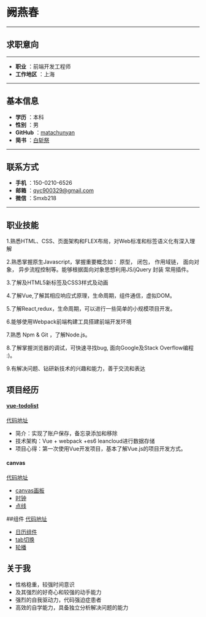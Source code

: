 # 阙燕春
-------------------

## 求职意向
-------------------


 
- **职业** ：前端开发工程师
- **工作地区** ：上海


-------------------



## 基本信息

- **学历** ：本科
- **性别** ：男
- **GitHub** ：[matachunyan](https://github.com/matachunyan)
-  **简书** ：[白斩祭](http://www.jianshu.com/u/dbd7d3dea095)
 
-------------------

## 联系方式
- **手机** ：150-0210-6526
- **邮箱** ：qyc900329@gmail.com
- **微信** ：Smxb218

 -------------------
## 职业技能
1.熟悉HTML、CSS、页面架构和FLEX布局，对Web标准和标签语义化有深入理解

2.熟悉掌握原生Javascript，掌握重要概念如： 原型， 闭包， 作用域链， 面向对象， 异步流程控制等。能够根据面向对象思想利用JS/jQuery 封装 常用插件。

3.了解及HTML5新标签及CSS3样式及动画

4.了解Vue,了解其相应响应式原理，生命周期，组件通信，虚拟DOM。

5.了解React,redux，生命周期，可以进行一些简单的小规模项目开发。

6.能够使用Webpack前端构建工具搭建前端开发环境

7.熟悉 Npm & Git ，了解Node.js。

8.了解掌握浏览器的调试，可快速寻找bug, 面向Google及Stack Overflow编程 :)。

9.有解决问题、钻研新技术的兴趣和能力，善于交流和表达

## 项目经历

#### [vue-todolist](https://matachunyan.github.io/vue-try/page.html)
[代码地址](https://github.com/matachunyan/vue-try)
- 简介：实现了账户保存，备忘录添加和移除
- 技术架构：Vue + webpack +es6 leancloud进行数据存储
- 项目心得：第一次使用Vue开发项目，基本了解Vue.js的项目开发方式。



#### canvas 
[代码地址](https://github.com/chunchunheyuyu/canvas)
- [canvas画板](https://chunchunheyuyu.github.io/canvas/%E7%94%BB%E6%9D%BF.html)
- [时钟]( https://chunchunheyuyu.github.io/canvas/clock/clock.html)
- [点线](https://chunchunheyuyu.github.io/canvas/%E7%82%B9%E7%BA%BF.html)

##组件
[代码地址](https://github.com/chunchunheyuyu/JS-note/tree/master/js%E6%95%88%E6%9E%9C/%E7%BB%84%E4%BB%B6)
- [日历组件](https://chunchunheyuyu.github.io/JS-note/js%E6%95%88%E6%9E%9C/%E7%BB%84%E4%BB%B6/%E6%97%A5%E5%8E%86%E7%BB%84%E4%BB%B6/%E6%97%A5%E5%8E%86.html)
- [tab切换]( https://chunchunheyuyu.github.io/JS-note/js%E6%95%88%E6%9E%9C/%E7%BB%84%E4%BB%B6/tab%E7%BB%84%E4%BB%B6/tab.html)
- [轮播](https://chunchunheyuyu.github.io/JS-note/js%E6%95%88%E6%9E%9C/%E7%BB%84%E4%BB%B6/%E8%BD%AE%E6%92%AD%E7%BB%84%E4%BB%B6/%E8%BD%AE%E6%92%AD.html)

     



## 关于我

* 性格稳重，较强时间意识
* 及其强烈的好奇心和较强的动手能力
* 强烈的自我驱动力，代码强迫症患者
* 高效的自学能力，具备独立分析解决问题的能力
